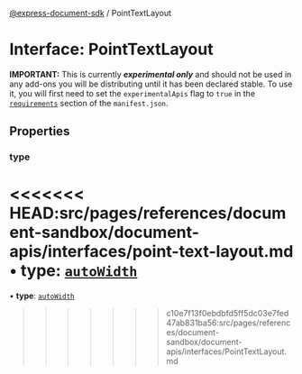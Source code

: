 [@express-document-sdk](../overview.md) / PointTextLayout

# Interface: PointTextLayout

<InlineAlert slots="text" variant="warning"/>

**IMPORTANT:** This is currently ***experimental only*** and should not be used in any add-ons you will be distributing until it has been declared stable. To use it, you will first need to set the `experimentalApis` flag to `true` in the [`requirements`](../../../manifest/index.md#requirements) section of the `manifest.json`.

## Properties

### type

<<<<<<< HEAD:src/pages/references/document-sandbox/document-apis/interfaces/point-text-layout.md
• **type**: [`autoWidth`](../enumerations/text-type.md#autowidth)
=======
• **type**: [`autoWidth`](../enumerations/TextLayout.md#autowidth)
>>>>>>> c10e7f13f0ebdbfd5ff5dc03e7fed47ab831ba56:src/pages/references/document-sandbox/document-apis/interfaces/PointTextLayout.md

